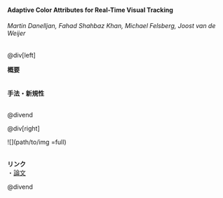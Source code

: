 #### Adaptive Color Attributes for Real-Time Visual Tracking
###### Martin Danelljan, Fahad Shahbaz Khan, Michael Felsberg, Joost van de Weijer

@div[left]

__概要__<br>
<br>
<br>
__手法・新規性__<br>
<br>


@divend

@div[right]

![](path/to/img =full)<br>
<br>

__リンク__<br>
・[論文](http://openaccess.thecvf.com/content_cvpr_2014/papers/Danelljan_Adaptive_Color_Attributes_2014_CVPR_paper.pdf)<br>

@divend